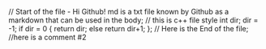 // Start of the file - 
Hi Github!
md is a txt file known by Github as a markdown that can be used in the body;
// this is c++ file style
int dir;
dir = -1; 
if dir = 0 
{
	return dir;
else 
	return dir+1;
};
// Here is the End of the file; 
//here is a comment #2
